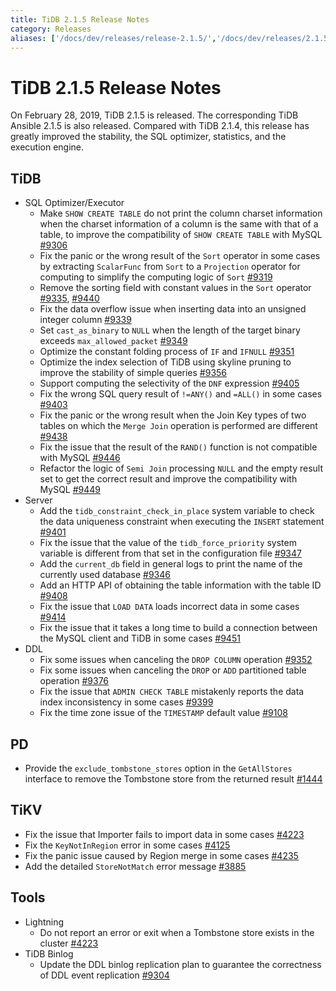 ```yaml
---
title: TiDB 2.1.5 Release Notes
category: Releases
aliases: ['/docs/dev/releases/release-2.1.5/','/docs/dev/releases/2.1.5/']
---
```


# TiDB 2.1.5 Release Notes

On February 28, 2019, TiDB 2.1.5 is released. The corresponding TiDB Ansible 2.1.5 is also released. Compared with TiDB 2.1.4, this release has greatly improved the stability, the SQL optimizer, statistics, and the execution engine.

## TiDB

+ SQL Optimizer/Executor
    - Make `SHOW CREATE TABLE` do not print the column charset information when the charset information of a column is the same with that of a table, to improve the compatibility of `SHOW CREATE TABLE` with MySQL [#9306](https://github.com/pingcap/tidb/pull/9306)
    - Fix the panic or the wrong result of the `Sort` operator in some cases by extracting `ScalarFunc` from `Sort` to a `Projection` operator for computing to simplify the computing logic of `Sort` [#9319](https://github.com/pingcap/tidb/pull/9319)
    - Remove the sorting field with constant values in the `Sort` operator [#9335](https://github.com/pingcap/tidb/pull/9335), [#9440](https://github.com/pingcap/tidb/pull/9440)
    - Fix the data overflow issue when inserting data into an unsigned integer column [#9339](https://github.com/pingcap/tidb/pull/9339)
    - Set `cast_as_binary` to `NULL` when the length of the target binary exceeds `max_allowed_packet` [#9349](https://github.com/pingcap/tidb/pull/9349)
    - Optimize the constant folding process of `IF` and `IFNULL` [#9351](https://github.com/pingcap/tidb/pull/9351)
    - Optimize the index selection of TiDB using skyline pruning to improve the stability of simple queries [#9356](https://github.com/pingcap/tidb/pull/9356)
    - Support computing the selectivity of the `DNF` expression [#9405](https://github.com/pingcap/tidb/pull/9405)
    - Fix the wrong SQL query result of `!=ANY()` and `=ALL()` in some cases [#9403](https://github.com/pingcap/tidb/pull/9403)
    - Fix the panic or the wrong result when the Join Key types of two tables on which  the `Merge Join` operation is performed are different [#9438](https://github.com/pingcap/tidb/pull/9438)
    - Fix the issue that the result of the `RAND()` function is not compatible with MySQL [#9446](https://github.com/pingcap/tidb/pull/9446)
    - Refactor the logic of `Semi Join` processing `NULL` and the empty result set to get the correct result and improve the compatibility with MySQL [#9449](https://github.com/pingcap/tidb/pull/9449)
+ Server
    - Add the `tidb_constraint_check_in_place` system variable to check the data uniqueness constraint when executing the `INSERT` statement [#9401](https://github.com/pingcap/tidb/pull/9401)
    - Fix the issue that the value of the `tidb_force_priority` system variable is different from that set in the configuration file [#9347](https://github.com/pingcap/tidb/pull/9347)
    - Add the `current_db` field in general logs to print the name of the currently used database [#9346](https://github.com/pingcap/tidb/pull/9346)
    - Add an HTTP API of obtaining the table information with the table ID [#9408](https://github.com/pingcap/tidb/pull/9408)
    - Fix the issue that `LOAD DATA` loads incorrect data in some cases [#9414](https://github.com/pingcap/tidb/pull/9414)
    - Fix the issue that it takes a long time to build a connection between the MySQL client and TiDB in some cases [#9451](https://github.com/pingcap/tidb/pull/9451)
+ DDL
    - Fix some issues when canceling the `DROP COLUMN` operation [#9352](https://github.com/pingcap/tidb/pull/9352)
    - Fix some issues when canceling the `DROP` or `ADD` partitioned table operation [#9376](https://github.com/pingcap/tidb/pull/9376)
    - Fix the issue that `ADMIN CHECK TABLE` mistakenly reports the data index inconsistency in some cases [#9399](https://github.com/pingcap/tidb/pull/9399)
    - Fix the time zone issue of the `TIMESTAMP` default value [#9108](https://github.com/pingcap/tidb/pull/9108)

## PD

- Provide the `exclude_tombstone_stores` option in the `GetAllStores` interface to remove the Tombstone store from the returned result [#1444](https://github.com/pingcap/pd/pull/1444)

## TiKV

- Fix the issue that Importer fails to import data in some cases [#4223](https://github.com/tikv/tikv/pull/4223)
- Fix the `KeyNotInRegion` error in some cases [#4125](https://github.com/tikv/tikv/pull/4125)
- Fix the panic issue caused by Region merge in some cases [#4235](https://github.com/tikv/tikv/pull/4235)
- Add the detailed `StoreNotMatch` error message [#3885](https://github.com/tikv/tikv/pull/3885)

## Tools

+ Lightning
    - Do not report an error or exit when a Tombstone store exists in the cluster [#4223](https://github.com/tikv/tikv/pull/4223)
+ TiDB Binlog
    - Update the DDL binlog replication plan to guarantee the correctness of DDL event replication [#9304](https://github.com/pingcap/tidb/issues/9304)